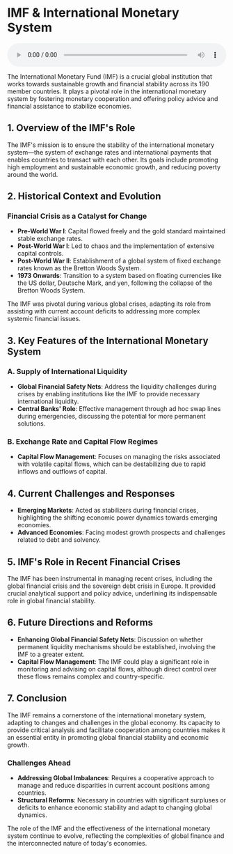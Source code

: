 # IMF & International Monetary System

<audio controls style="width: 100%;">
  <source src="../../../../../audio/4th_sem/GB/Unit-5 Introduction to Global Finance/5.g IMF and International Monetary System.mp3" type="audio/mpeg">
  Your browser does not support the audio element.
</audio>


The International Monetary Fund (IMF) is a crucial global institution that works towards sustainable growth and financial stability across its 190 member countries. It plays a pivotal role in the international monetary system by fostering monetary cooperation and offering policy advice and financial assistance to stabilize economies.

## 1. Overview of the IMF's Role

The IMF's mission is to ensure the stability of the international monetary system—the system of exchange rates and international payments that enables countries to transact with each other. Its goals include promoting high employment and sustainable economic growth, and reducing poverty around the world.

## 2. Historical Context and Evolution

### Financial Crisis as a Catalyst for Change

- **Pre-World War I**: Capital flowed freely and the gold standard maintained stable exchange rates.
- **Post-World War I**: Led to chaos and the implementation of extensive capital controls.
- **Post-World War II**: Establishment of a global system of fixed exchange rates known as the Bretton Woods System.
- **1973 Onwards**: Transition to a system based on floating currencies like the US dollar, Deutsche Mark, and yen, following the collapse of the Bretton Woods System.

The IMF was pivotal during various global crises, adapting its role from assisting with current account deficits to addressing more complex systemic financial issues.

## 3. Key Features of the International Monetary System

### A. Supply of International Liquidity

- **Global Financial Safety Nets**: Address the liquidity challenges during crises by enabling institutions like the IMF to provide necessary international liquidity.
- **Central Banks' Role**: Effective management through ad hoc swap lines during emergencies, discussing the potential for more permanent solutions.

### B. Exchange Rate and Capital Flow Regimes

- **Capital Flow Management**: Focuses on managing the risks associated with volatile capital flows, which can be destabilizing due to rapid inflows and outflows of capital.

## 4. Current Challenges and Responses

- **Emerging Markets**: Acted as stabilizers during financial crises, highlighting the shifting economic power dynamics towards emerging economies.
- **Advanced Economies**: Facing modest growth prospects and challenges related to debt and solvency.

## 5. IMF's Role in Recent Financial Crises

The IMF has been instrumental in managing recent crises, including the global financial crisis and the sovereign debt crisis in Europe. It provided crucial analytical support and policy advice, underlining its indispensable role in global financial stability.

## 6. Future Directions and Reforms

- **Enhancing Global Financial Safety Nets**: Discussion on whether permanent liquidity mechanisms should be established, involving the IMF to a greater extent.
- **Capital Flow Management**: The IMF could play a significant role in monitoring and advising on capital flows, although direct control over these flows remains complex and country-specific.

## 7. Conclusion

The IMF remains a cornerstone of the international monetary system, adapting to changes and challenges in the global economy. Its capacity to provide critical analysis and facilitate cooperation among countries makes it an essential entity in promoting global financial stability and economic growth.

### Challenges Ahead

- **Addressing Global Imbalances**: Requires a cooperative approach to manage and reduce disparities in current account positions among countries.
- **Structural Reforms**: Necessary in countries with significant surpluses or deficits to enhance economic stability and adapt to changing global dynamics.

The role of the IMF and the effectiveness of the international monetary system continue to evolve, reflecting the complexities of global finance and the interconnected nature of today's economies.

